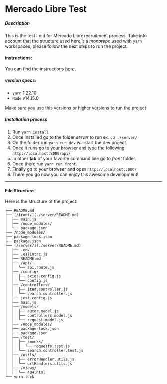 # Mercado Libre Test

##### Description
This is the test I did for Mercado Libre recruitment process. Take into account that the structure used here is a _monorepo_ used with `yarn` workspaces, please follow the next steps to run the project.

#### instructions:
You can find the instructions [here.](./Front_End_Test_Practico.pdf)

##### version specs:
* `yarn` 1.22.10
* `Node` v14.15.0

Make sure you use this versions or higher versions to run the project

##### Installation process

1. Run `yarn install`
2. Once installed go to the folder _server_ to run ex. `cd ./server/`
3. On the folder run `yarn run dev` will start the dev project.
4. Once it runs go to your browser and type the following `http://localhost:8080/api/`
5. In other **tab** of your favorite command line go to _front_ folder.
6. Once there run `yarn run front`.
7. Finally go to your browser and open `http://localhost:3000/`
8. There you go now you can enjoy this awesome development!

---
#### File Structure
Here is the structure of the project:
```
├── README.md
├── [/front/](./server/README.md)
│  ├── main.js
│  ├── /node_modules/
│  └── package.json
├── /node_modules/
├── package-lock.json
├── package.json
├── [/server/](./server/README.md)
│  ├── .env
│  ├── .eslintrc.js
│  ├── README.md
│  ├── /api/
│  │  └── api.route.js
│  ├── /config/
│  │  ├── axios.config.js
│  │  └── config.js
│  ├── /controllers/
│  │  ├── item.controller.js
│  │  └── search.controller.js
│  ├── jest.config.js
│  ├── main.js
│  ├── /models/
│  │  ├── autor.model.js
│  │  ├── controllers.model.js
│  │  └── request.model.js
│  ├── /node_modules/
│  ├── package-lock.json
│  ├── package.json
│  ├── /test/
│  │  ├── /mocks/
│  │  │  └── requests.test.js
│  │  └── search.controller.test.js
│  ├── /utils/
│  │  ├── errorHandler.utils.js
│  │  └── urlHandlers.utils.js
│  ├── /views/
│  │  └── 404.html
└── yarn.lock
```

